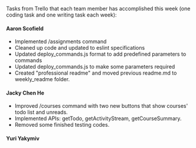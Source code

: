 Tasks from Trello that each team member has accomplished this week (one coding task and one writing task each week):

#### Aaron Scofield
- Implemented /assignments command
- Cleaned up code and updated to eslint specifications
- Updated deploy_commands.js format to add predefined parameters to commands
- Updated deploy_commands.js to make some parameters required
- Created "professional readme" and moved previous readme.md to weekly_readme folder. 

#### Jacky Chen He
- Improved /courses command with two new buttons that show courses' todo list and unreads.
- Implemented APIs: getTodo, getActivityStream, getCourseSummary.
- Removed some finished testing codes.

#### Yuri Yakymiv
